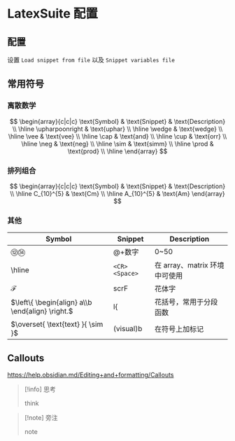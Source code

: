 # LatexSuite 配置

## 配置

设置 `Load snippet from file` 以及 `Snippet variables file`

## 常用符号

### 离散数学

$$
\begin{array}{c|c|c}
\text{Symbol} & \text{Snippet} & \text{Description} \\
\hline
\upharpoonright  & \text{uphar} \\
\hline
\wedge & \text{wedge} \\
\hline
\vee & \text{vee} \\
\hline
\cap & \text{and} \\
\hline
\cup & \text{orr} \\
\hline
\neg & \text{neg} \\
\hline
\sim & \text{simm} \\
\hline
\prod  & \text{prod} \\
\hline
\end{array}
$$

### 排列组合

$$
\begin{array}{c|c|c}
\text{Symbol} & \text{Snippet} & \text{Description} \\
\hline
C_{10}^{5} & \text{Cm} \\
\hline
A_{10}^{5} & \text{Am}
\end{array}
$$

### 其他

| Symbol                                           | Snippet       | Description           |
| ------------------------------------------------ | ------------- | --------------------- |
| ⑫㉞                                               | @+数字          | 0~50                  |
| \hline                                           | `<CR><Space>` | 在 array、matrix 环境中可使用 |
| $\mathscr{F}$                                    | scrF          | 花体字                   |
| $\left\{ \begin{align} a\\b \end{align} \right.$ | l{            | 花括号，常用于分段函数           |
| $\overset{ \text{text} }{ \sim }$                | (visual)b     | 在符号上加标记               |

## Callouts

https://help.obsidian.md/Editing+and+formatting/Callouts

> [!info] 思考
> 
> think


> [!note] 旁注
> 
> note

